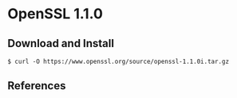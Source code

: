 # OpenSSL 1.1.0

## Download and Install

```
$ curl -O https://www.openssl.org/source/openssl-1.1.0i.tar.gz
```


## References
